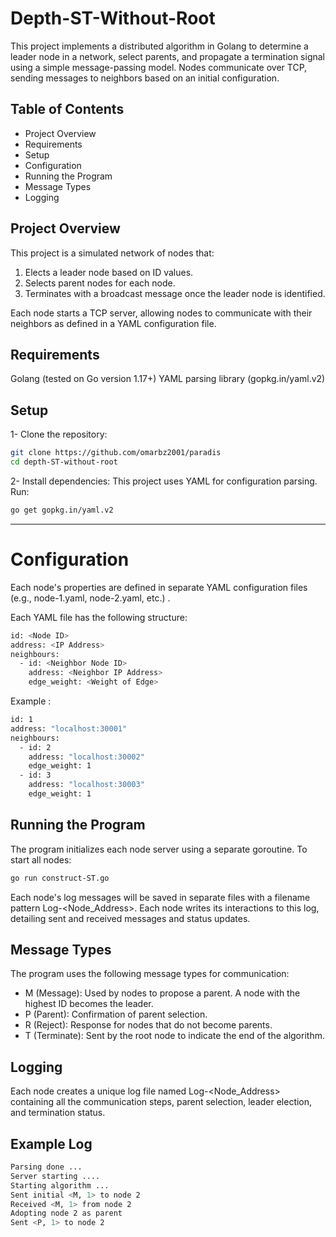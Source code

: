 # Depth-ST-Without-Root
This project implements a distributed algorithm in Golang to determine a leader node in a network, select parents, and propagate a termination signal using a simple message-passing model. Nodes communicate over TCP, sending messages to neighbors based on an initial configuration.



## Table of Contents

- Project Overview
- Requirements
- Setup
- Configuration
- Running the Program
- Message Types
- Logging



## Project Overview

This project is a simulated network of nodes that:

1) Elects a leader node based on ID values.
2) Selects parent nodes for each node.
3) Terminates with a broadcast message once the leader node is identified.

Each node starts a TCP server, allowing nodes to communicate with their neighbors as defined in a YAML configuration file.

## Requirements

Golang (tested on Go version 1.17+)
YAML parsing library (gopkg.in/yaml.v2)

## Setup

1- Clone the repository:

```bash
git clone https://github.com/omarbz2001/paradis
cd depth-ST-without-root
```
2- Install dependencies: This project uses YAML for configuration parsing. Run:
```bash
go get gopkg.in/yaml.v2
```

***

# Configuration
Each node's properties are defined in separate YAML configuration files (e.g., node-1.yaml, node-2.yaml, etc.) .

Each YAML file has the following structure:
```bash
id: <Node ID>
address: <IP Address>
neighbours:
  - id: <Neighbor Node ID>
    address: <Neighbor IP Address>
    edge_weight: <Weight of Edge>
```
Example : 
```bash
id: 1
address: "localhost:30001"
neighbours:
  - id: 2
    address: "localhost:30002"
    edge_weight: 1
  - id: 3
    address: "localhost:30003"
    edge_weight: 1
```

## Running the Program
The program initializes each node server using a separate goroutine. To start all nodes:
```bash
go run construct-ST.go
```
Each node's log messages will be saved in separate files with a filename pattern Log-<Node_Address>. 
Each node writes its interactions to this log, detailing sent and received messages and status updates.

## Message Types
The program uses the following message types for communication:

- M (Message): Used by nodes to propose a parent. A node with the highest ID becomes the leader.
- P (Parent): Confirmation of parent selection.
- R (Reject): Response for nodes that do not become parents.
- T (Terminate): Sent by the root node to indicate the end of the algorithm.
## Logging
Each node creates a unique log file named Log-<Node_Address> containing all the communication steps, parent selection, leader election, and termination status.
## Example Log
```bash
Parsing done ...
Server starting ....
Starting algorithm ...
Sent initial <M, 1> to node 2
Received <M, 1> from node 2
Adopting node 2 as parent
Sent <P, 1> to node 2
```



